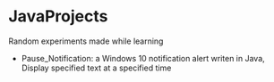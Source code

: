# JavaProjects
Random experiments made while learning


- Pause_Notification: a Windows 10 notification alert writen in Java, Display specified text at a specified time
